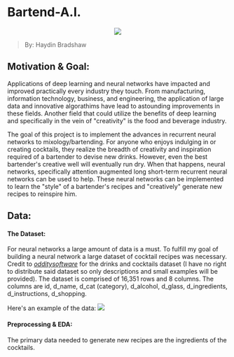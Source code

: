 # Bartend-A.I.
<p align="center">
  <img src=Data/images/robot.0.jpg>
</p>

> By: Haydin Bradshaw



## Motivation & Goal:

Applications of deep learning and neural networks have impacted and improved practically every industry they touch. From manufacturing, information technology, business, and engineering, the application of large data and innovative algorathims have lead to astounding improvements in these fields. Another field that could utilize the benefits of deep learning and specifically in the vein of "creativity" is the food and beverage industry.

The goal of this project is to implement the advances in recurrent neural networks to mixology/bartending. For anyone who enjoys indulging in or creating cocktails, they realize the breadth of creativity and inspiration required of a bartender to devise new drinks. However, even the best bartender's creative well will eventually run dry. When that happens, neural networks, specifically attention augmented long short-term recurrent neural networks can be used to help. These neural networks can be implemented to learn the "style" of a bartender's recipes and "creatively" generate new recipes to reinspire him.

## Data:

#### The Dataset:

For neural networks a large amount of data is a must. To fulfill my goal of building a neural network a large dataset of cocktail recipes was necessary. Credit to [*odditysoftware*](https://http://www.odditysoftware.com/page-datasales7.htm/) for the drinks and cocktails dataset (I have no right to distribute said dataset so only descriptions and small examples will be provided). The dataset is comprised of 16,351 rows and 8 columns. The columns are id, d_name, d_cat (category), d_alcohol, d_glass, d_ingredients, d_instructions, d_shopping. 

Here's an example of the data:
![](/Data/images/data_example.png)

#### Preprocessing & EDA:

The primary data needed to generate new recipes are the ingredients of the cocktails. 

